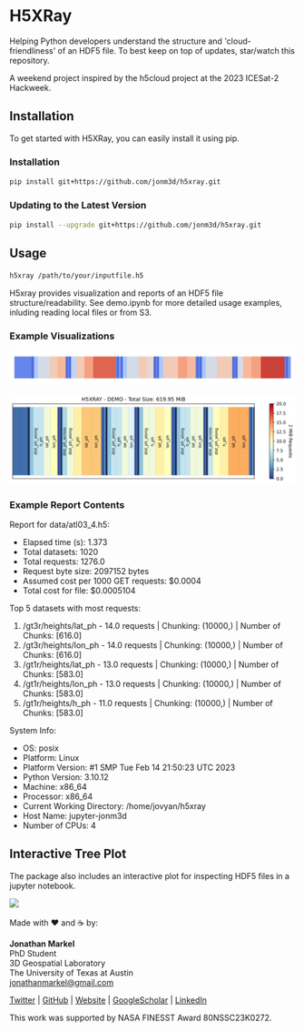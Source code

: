 # H5XRay
Helping Python developers understand the structure and 'cloud-friendliness' of an HDF5 file. To best keep on top of updates, star/watch this repository.

A weekend project inspired by the h5cloud project at the 2023 ICESat-2 Hackweek.

## Installation
To get started with H5XRay, you can easily install it using pip. 

### Installation

```bash
pip install git+https://github.com/jonm3d/h5xray.git
```

### Updating to the Latest Version
```bash
pip install --upgrade git+https://github.com/jonm3d/h5xray.git
```

## Usage

```bash
h5xray /path/to/your/inputfile.h5
```

H5xray provides visualization and reports of an HDF5 file structure/readability. See demo.ipynb for more detailed usage examples, inluding reading local files or from S3.

### Example Visualizations

![Default Plot](examples/img/barcode.png)

![Options Plot](examples/img/options_all.png)

### Example Report Contents

Report for data/atl03_4.h5:

- Elapsed time (s): 1.373
- Total datasets: 1020
- Total requests: 1276.0
- Request byte size: 2097152 bytes
- Assumed cost per 1000 GET requests: $0.0004
- Total cost for file: $0.0005104

Top 5 datasets with most requests:
1. /gt3r/heights/lat_ph - 14.0 requests | Chunking: (10000,) | Number of Chunks: [616.0]
2. /gt3r/heights/lon_ph - 14.0 requests | Chunking: (10000,) | Number of Chunks: [616.0]
3. /gt1r/heights/lat_ph - 13.0 requests | Chunking: (10000,) | Number of Chunks: [583.0]
4. /gt1r/heights/lon_ph - 13.0 requests | Chunking: (10000,) | Number of Chunks: [583.0]
5. /gt1r/heights/h_ph - 11.0 requests | Chunking: (10000,) | Number of Chunks: [583.0]

System Info:
- OS: posix
- Platform: Linux
- Platform Version: #1 SMP Tue Feb 14 21:50:23 UTC 2023
- Python Version: 3.10.12
- Machine: x86_64
- Processor: x86_64
- Current Working Directory: /home/jovyan/h5xray
- Host Name: jupyter-jonm3d
- Number of CPUs: 4

## Interactive Tree Plot
The package also includes an interactive plot for inspecting HDF5 files in a jupyter notebook.

<img src="examples/img/tree.gif" width="600" />

Made with ❤️ and ☕️ by:

__Jonathan Markel__<br />
PhD Student<br /> 
3D Geospatial Laboratory<br />
The University of Texas at Austin<br />
jonathanmarkel@gmail.com<br />

[Twitter](https://twitter.com/jonm3d) | [GitHub](https://github.com/jonm3d) | [Website](http://j3d.space) | [GoogleScholar](https://scholar.google.com/citations?user=KwxwFgYAAAAJ&hl=en) | [LinkedIn](https://www.linkedin.com/in/j-markel/) 

This work was supported by NASA FINESST Award 80NSSC23K0272.

